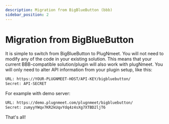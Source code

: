 ```yaml
---
description: Migration from BigBlueButton (bbb)
sidebar_position: 2
---
```


# Migration from BigBlueButton

It is simple to switch from BigBlueButton to PlugNmeet. You will not need to modify any of the code in your existing solution. This means that your current BBB-compatible solution/plugin will also work with plugNmeet. You will only need to alter API information from your plugin setup, like this:

```bash
URL: https://YOUR-PLUGNMEET-HOST/API-KEY/bigbluebutton/
Secret: API-SECRET
```

For example with demo server:

```bash
URL: https://demo.plugnmeet.com/plugnmeet/bigbluebutton/
Secret: zumyyYWqv7KR2kUqvYdq4z4sXg7XTBD2ljT6
```

That's all!

